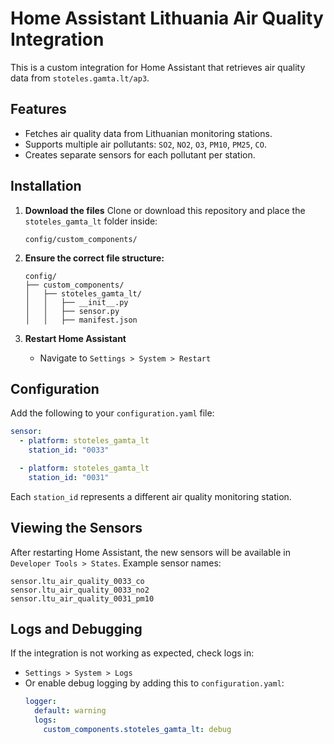 # Home Assistant Lithuania Air Quality Integration

This is a custom integration for Home Assistant that retrieves air quality data from `stoteles.gamta.lt/ap3`.

## Features
- Fetches air quality data from Lithuanian monitoring stations.
- Supports multiple air pollutants: `SO2`, `NO2`, `O3`, `PM10`, `PM25`, `CO`.
- Creates separate sensors for each pollutant per station.

## Installation
1. **Download the files**
   Clone or download this repository and place the `stoteles_gamta_lt` folder inside:
   ```
   config/custom_components/
   ```

2. **Ensure the correct file structure:**
   ```
   config/
   ├── custom_components/
   │   ├── stoteles_gamta_lt/
   │   │   ├── __init__.py
   │   │   ├── sensor.py
   │   │   ├── manifest.json
   ```

3. **Restart Home Assistant**
   - Navigate to `Settings > System > Restart`

## Configuration
Add the following to your `configuration.yaml` file:
```yaml
sensor:
  - platform: stoteles_gamta_lt
    station_id: "0033"

  - platform: stoteles_gamta_lt
    station_id: "0031"
```

Each `station_id` represents a different air quality monitoring station.

## Viewing the Sensors
After restarting Home Assistant, the new sensors will be available in `Developer Tools > States`. Example sensor names:
```
sensor.ltu_air_quality_0033_co
sensor.ltu_air_quality_0033_no2
sensor.ltu_air_quality_0031_pm10
```

## Logs and Debugging
If the integration is not working as expected, check logs in:
- `Settings > System > Logs`
- Or enable debug logging by adding this to `configuration.yaml`:
  ```yaml
  logger:
    default: warning
    logs:
      custom_components.stoteles_gamta_lt: debug
  ```

